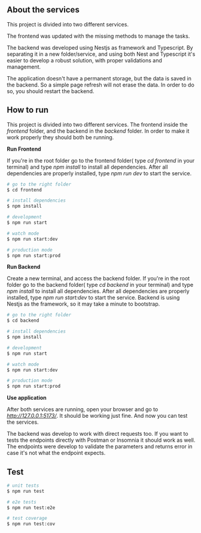 ## About the services

This project is divided into two different services.

The frontend was updated with the missing methods to manage the tasks.

The backend was developed using Nestjs as framework and Typescript. By separating it in a new folder/service, and using both Nest and Typescript it's easier to develop a robust solution, with proper validations and management.

The application doesn't have a permanent storage, but the data is saved in the backend. So a simple page refresh will not erase the data. In order to do so, you should restart the backend.

## How to run

This project is divided into two different services. The frontend inside the _frontend_ folder, and the backend in the _backend_ folder. In order to make it work properly they should both be running.

**Run Frontend**

If you're in the root folder go to the frontend folder( type _cd frontend_ in your terminal) and type _npm install_ to install all dependencies.
After all dependencies are properly installed, type _npm run dev_ to start the service.

```bash
# go to the right folder
$ cd frontend

# install dependencies
$ npm install

# development
$ npm run start

# watch mode
$ npm run start:dev

# production mode
$ npm run start:prod
```

**Run Backend**

Create a new terminal, and access the backend folder. If you're in the root folder go to the backend folder( type _cd backend_ in your terminal) and type _npm install_ to install all dependencies.
After all dependencies are properly installed, type _npm run start:dev_ to start the service.
Backend is using Nestjs as the framework, so it may take a minute to bootstrap.

```bash
# go to the right folder
$ cd backend

# install dependencies
$ npm install

# development
$ npm run start

# watch mode
$ npm run start:dev

# production mode
$ npm run start:prod
```

**Use application**

After both services are running, open your browser and go to *http://127.0.0.1:5173/*. It should be working just fine.
And now you can test the services.

The backend was develop to work with direct requests too. If you want to tests the endpoints directly with Postman or Insomnia it should work as well. The endpoints were develop to validate the parameters and returns error in case it's not what the endpoint expects.

## Test

```bash
# unit tests
$ npm run test

# e2e tests
$ npm run test:e2e

# test coverage
$ npm run test:cov
```
